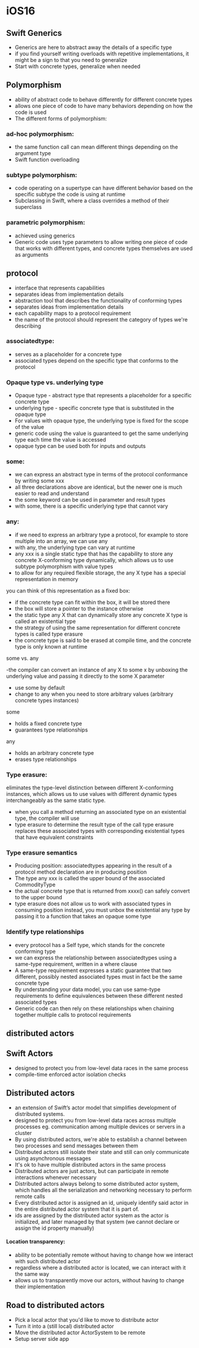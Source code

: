 # iOS16

## Swift Generics

- Generics are here to abstract away the details of a specific type
- if you find yourself writing overloads with repetitive implementations, it might be a sign to that you need to generalize
- Start with concrete types, generalize when needed

## Polymorphism

- ability of abstract code to behave differently for different concrete types
- allows one piece of code to have many behaviors depending on how the code is used
- The different forms of polymorphism:


 ### ad-hoc polymorphism: 
- the same function call can mean different things depending on the argument type
- Swift function overloading


 ### subtype polymorphism:
- code operating on a supertype can have different behavior based on the specific subtype the code is using at runtime
- Subclassing in Swift, where a class overrides a method of their superclass


 ### parametric polymorphism:
- achieved using generics
- Generic code uses type parameters to allow writing one piece of code that works with different types, and concrete types themselves are used as arguments

## protocol 

- interface that represents capabilities
- separates ideas from implementation details
- abstraction tool that describes the functionality of conforming types
- separates ideas from implementation details
- each capability maps to a protocol requirement
- the name of the protocol should represent the category of types we're describing


### associatedtype:
- serves as a placeholder for a concrete type
- associated types depend on the specific type that conforms to the protocol


### Opaque type vs. underlying type

- Opaque type - abstract type that represents a placeholder for a specific concrete type
- underlying type - specific concrete type that is substituted in the opaque type
- For values with opaque type, the underlying type is fixed for the scope of the value
- generic code using the value is guaranteed to get the same underlying type each time the value is accessed
- opaque type can be used both for inputs and outputs


### some:

- we can express an abstract type in terms of the protocol conformance by writing some xxx
- all three declarations above are identical, but the newer one is much easier to read and understand
- the some keyword can be used in parameter and result types
- with some, there is a specific underlying type that cannot vary


### any:

- if we need to express an arbitrary type a protocol, for example to store multiple into an array, we can use any
- with any, the underlying type can vary at runtime
- any xxx is a single static type that has the capability to store any concrete X-conforming type dynamically, which allows us to use subtype polymorphism with value types
- to allow for any required flexible storage, the any X type has a special representation in memory

you can think of this representation as a fixed box:
- if the concrete type can fit within the box, it will be stored there
- the box will store a pointer to the instance otherwise
- the static type any X that can dynamically store any concrete X type is called an existential type
- the strategy of using the same representation for different concrete types is called type erasure
- the concrete type is said to be erased at compile time, and the concrete type is only known at runtime


some vs. any

-the compiler can convert an instance of any X to some x by unboxing the underlying value and passing it directly to the some X parameter
- use some by default
- change to any when you need to store arbitrary values (arbitrary concrete types instances)


some	                            
- holds a fixed concrete type     	
- guarantees type relationships   	

any
- holds an arbitrary concrete type
- erases type relationships


### Type erasure: 

eliminates the type-level distinction between different X-conforming instances, which allows us to use values with different dynamic types interchangeably as the same static type.

- when you call a method returning an associated type on an existential type, the compiler will use
- type erasure to determine the result type of the call
type erasure replaces these associated types with corresponding existential types that have equivalent constraints

### Type erasure semantics

- Producing position: associatedtypes appearing in the result of a protocol method declaration are in producing position
- The type any xxx is called the upper bound of the associated CommodityType
- the actual concrete type that is returned from xxxx() can safely convert to the upper bound
- type erasure does not allow us to work with associated types in consuming position instead, you must unbox the existential any type by passing it to a function that takes an opaque some type

### Identify type relationships

- every protocol has a Self type, which stands for the concrete conforming type
- we can express the relationship between associatedtypes using a same-type requirement, written in a where clause
- A same-type requirement expresses a static guarantee that two different, possibly nested associated types must in fact be the same concrete type
- By understanding your data model, you can use same-type requirements to define equivalences between these different nested associated types
- Generic code can then rely on these relationships when chaining together multiple calls to protocol requirements


## distributed actors


## Swift Actors
- designed to protect you from low-level data races in the same process
- compile-time enforced actor isolation checks

## Distributed actors
- an extension of Swift’s actor model that simplifies development of distributed systems. 
- designed to protect you from low-level data races across multiple processes eg. communication among multiple devices or servers in a cluster
- By using distributed actors, we're able to establish a channel between two processes and send messages between them
- Distributed actors still isolate their state and still can only communicate using asynchronous messages
- It's ok to have multiple distributed actors in the same process
- Distributed actors are just actors, but can participate in remote interactions whenever necessary
- Distributed actors always belong to some distributed actor system, which handles all the serialization and networking necessary to perform remote calls 
- Every distributed actor is assigned an id, uniquely identify said actor in the entire distributed actor system that it is part of.
- ids are assigned by the distributed actor system as the actor is initialized, and later managed by that system (we cannot declare or assign the id property manually)

#### Location transparency: 
- ability to be potentially remote without having to change how we interact with such distributed actor
- regardless where a distributed actor is located, we can interact with it the same way
- allows us to transparently move our actors, without having to change their implementation

## Road to distributed actors
- Pick a local actor that you'd like to move to distribute actor
- Turn it into a (still local) distributed actor
- Move the distributed actor ActorSystem to be remote
- Setup server side app
